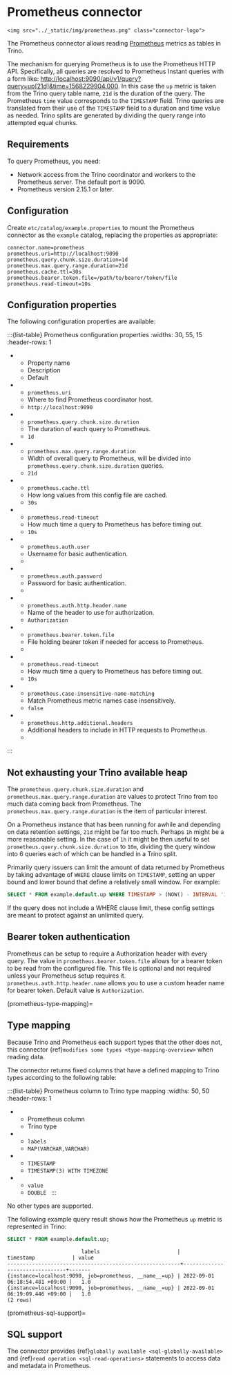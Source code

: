 # Prometheus connector

```{raw} html
<img src="../_static/img/prometheus.png" class="connector-logo">
```

The Prometheus connector allows reading
[Prometheus](https://prometheus.io/)
metrics as tables in Trino.

The mechanism for querying Prometheus is to use the Prometheus HTTP API. Specifically, all queries are resolved to Prometheus Instant queries
with a form like: <http://localhost:9090/api/v1/query?query=up[21d]&time=1568229904.000>.
In this case the `up` metric is taken from the Trino query table name, `21d` is the duration of the query. The Prometheus `time` value
corresponds to the `TIMESTAMP` field. Trino queries are translated from their use of the `TIMESTAMP` field to a duration and time value
as needed. Trino splits are generated by dividing the query range into attempted equal chunks.

## Requirements

To query Prometheus, you need:

- Network access from the Trino coordinator and workers to the Prometheus
  server. The default port is 9090.
- Prometheus version 2.15.1 or later.

## Configuration

Create `etc/catalog/example.properties` to mount the Prometheus connector as
the `example` catalog, replacing the properties as appropriate:

```text
connector.name=prometheus
prometheus.uri=http://localhost:9090
prometheus.query.chunk.size.duration=1d
prometheus.max.query.range.duration=21d
prometheus.cache.ttl=30s
prometheus.bearer.token.file=/path/to/bearer/token/file
prometheus.read-timeout=10s
```

## Configuration properties

The following configuration properties are available:

:::{list-table} Prometheus configuration properties
:widths: 30, 55, 15
:header-rows: 1

* - Property name
  - Description
  - Default
* - `prometheus.uri`
  - Where to find Prometheus coordinator host.
  - `http://localhost:9090`
* - `prometheus.query.chunk.size.duration`
  - The duration of each query to Prometheus.
  - `1d`
* - `prometheus.max.query.range.duration`
  - Width of overall query to Prometheus, will be divided into
    `prometheus.query.chunk.size.duration` queries.
  - `21d`
* - `prometheus.cache.ttl`
  - How long values from this config file are cached.
  - `30s`
* - `prometheus.read-timeout`
  - How much time a query to Prometheus has before timing out.
  - `10s`
* - `prometheus.auth.user`
  - Username for basic authentication.
  -
* - `prometheus.auth.password`
  - Password for basic authentication.
  -
* - `prometheus.auth.http.header.name`
  - Name of the header to use for authorization.
  - `Authorization`
* - `prometheus.bearer.token.file`
  - File holding bearer token if needed for access to Prometheus.
  -
* - `prometheus.read-timeout`
  - How much time a query to Prometheus has before timing out.
  - `10s`
* - `prometheus.case-insensitive-name-matching`
  - Match Prometheus metric names case insensitively.
  - `false`
* - `prometheus.http.additional.headers`
  -  Additional headers to include in HTTP requests to Prometheus.
  -
:::

## Not exhausting your Trino available heap

The `prometheus.query.chunk.size.duration` and `prometheus.max.query.range.duration` are values to protect Trino from
too much data coming back from Prometheus. The `prometheus.max.query.range.duration` is the item of
particular interest.

On a Prometheus instance that has been running for awhile and depending
on data retention settings, `21d` might be far too much. Perhaps `1h` might be a more reasonable setting.
In the case of `1h` it might be then useful to set `prometheus.query.chunk.size.duration` to `10m`, dividing the
query window into 6 queries each of which can be handled in a Trino split.

Primarily query issuers can limit the amount of data returned by Prometheus by taking
advantage of `WHERE` clause limits on `TIMESTAMP`, setting an upper bound and lower bound that define
a relatively small window. For example:

```sql
SELECT * FROM example.default.up WHERE TIMESTAMP > (NOW() - INTERVAL '10' second);
```

If the query does not include a WHERE clause limit, these config
settings are meant to protect against an unlimited query.

## Bearer token authentication

Prometheus can be setup to require a Authorization header with every query. The value in
`prometheus.bearer.token.file` allows for a bearer token to be read from the configured file. This file
is optional and not required unless your Prometheus setup requires it.  
`prometheus.auth.http.header.name` allows you to use a custom header name for bearer token. Default value is `Authorization`.

(prometheus-type-mapping)=
## Type mapping

Because Trino and Prometheus each support types that the other does not, this
connector {ref}`modifies some types <type-mapping-overview>` when reading data.

The connector returns fixed columns that have a defined mapping to Trino types
according to the following table:


:::{list-table} Prometheus column to Trino type mapping
:widths: 50, 50
:header-rows: 1

* - Prometheus column
  - Trino type
* -  `labels `
  -  `MAP(VARCHAR,VARCHAR) `
* -  `TIMESTAMP `
  -  `TIMESTAMP(3) WITH TIMEZONE `
* -  `value `
  -  `DOUBLE `
:::

No other types are supported.

The following example query result shows how the Prometheus `up` metric is
represented in Trino:

```sql
SELECT * FROM example.default.up;
```

```text
                        labels                         |           timestamp            | value
--------------------------------------------------------+--------------------------------+-------
{instance=localhost:9090, job=prometheus, __name__=up} | 2022-09-01 06:18:54.481 +09:00 |   1.0
{instance=localhost:9090, job=prometheus, __name__=up} | 2022-09-01 06:19:09.446 +09:00 |   1.0
(2 rows)
```

(prometheus-sql-support)=
## SQL support

The connector provides {ref}`globally available <sql-globally-available>` and
{ref}`read operation <sql-read-operations>` statements to access data and
metadata in Prometheus.
